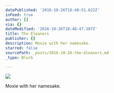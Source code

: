 ```yaml
---
datePublished: '2016-10-26T18:48:51.622Z'
inFeed: true
author: []
via: {}
dateModified: '2016-10-26T18:48:47.307Z'
title: The Eleanors
publisher: {}
description: Moxie with her namesake.
starred: false
sourcePath: _posts/2016-10-26-the-eleanors.md
_type: Blurb

---
```

![](https://the-grid-user-content.s3-us-west-2.amazonaws.com/03d25870-0057-4431-a4d7-36c19f3f81d0.jpg)

Moxie with her namesake.
